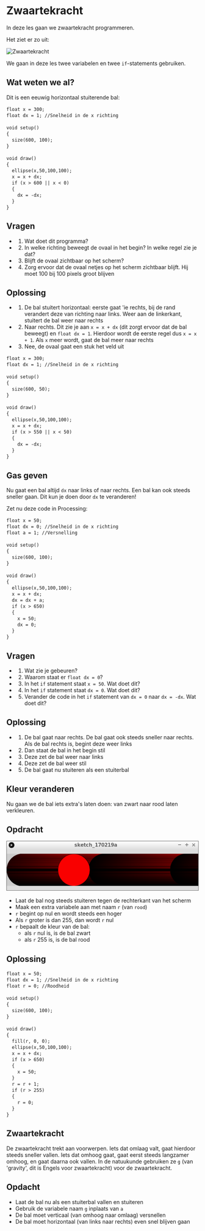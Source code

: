 # Zwaartekracht

In deze les gaan we zwaartekracht programmeren.

Het ziet er zo uit:

![Zwaartekracht](Zwaartekracht.png)

We gaan in deze les twee variabelen en twee `if`-statements gebruiken. 

## Wat weten we al?

Dit is een eeuwig horizontaal stuiterende bal:

```
float x = 300; 
float dx = 1; //Snelheid in de x richting

void setup()
{
  size(600, 100);
}

void draw()
{
  ellipse(x,50,100,100);
  x = x + dx;
  if (x > 600 || x < 0)
  {
    dx = -dx;
  }
}

```

## Vragen 

 * 1. Wat doet dit programma?
 * 2. In welke richting beweegt de ovaal in het begin? In welke regel zie je dat?
 * 3. Blijft de ovaal zichtbaar op het scherm?
 * 4. Zorg ervoor dat de ovaal netjes op het scherm zichtbaar blijft. Hij moet 100 bij 100 pixels groot blijven

## Oplossing

 * 1. De bal stuitert horizontaal: eerste gaat 'ie rechts, bij de rand verandert deze van richting naar links.
      Weer aan de linkerkant, stuitert de bal weer naar rechts
 * 2. Naar rechts. Dit zie je aan `x = x + dx` (dit zorgt ervoor dat de bal beweegt) en `float dx = 1`. Hierdoor
      wordt de eerste regel dus `x = x + 1`. Als `x` meer wordt, gaat de bal meer naar rechts
 * 3. Nee, de ovaal gaat een stuk het veld uit


```
float x = 300; 
float dx = 1; //Snelheid in de x richting

void setup()
{
  size(600, 50);
}

void draw()
{
  ellipse(x,50,100,100);
  x = x + dx;
  if (x > 550 || x < 50)
  {
    dx = -dx;
  }
}
```

## Gas geven

Nu gaat een bal altijd `dx` naar links of naar rechts. 
Een bal kan ook steeds sneller gaan.
Dit kun je doen door `dx` te veranderen!

Zet nu deze code in Processing:

```
float x = 50; 
float dx = 0; //Snelheid in de x richting
float a = 1; //Versnelling

void setup()
{
  size(600, 100);
}

void draw()
{
  ellipse(x,50,100,100);
  x = x + dx;
  dx = dx + a;
  if (x > 650)
  {
    x = 50;
    dx = 0;
  }
}
```

## Vragen

 * 1. Wat zie je gebeuren?
 * 2. Waarom staat er `float dx = 0`?
 * 3. In het `if` statement staat `x = 50`. Wat doet dit?
 * 4. In het `if` statement staat `dx = 0`. Wat doet dit?
 * 5. Verander de code in het `if` statement van `dx = 0` naar `dx = -dx`. Wat doet dit?

## Oplossing

 * 1. De bal gaat naar rechts. De bal gaat ook steeds sneller naar rechts. 
   Als de bal rechts is, begint deze weer links
 * 2. Dan staat de bal in het begin stil
 * 3. Deze zet de bal weer naar links
 * 4. Deze zet de bal weer stil
 * 5. De bal gaat nu stuiteren als een stuiterbal

## Kleur veranderen

Nu gaan we de bal iets extra's laten doen: van zwart naar rood laten verkleuren.

## Opdracht

![Opdracht 'Kleur veranderen'](Zwaartekracht_kleur_veranderen.png)


 * Laat de bal nog steeds stuiteren tegen de rechterkant van het scherm
 * Maak een extra variabele aan met naam `r` (van `rood`)
 * `r` begint op nul en wordt steeds een hoger
 * Als `r` groter is dan 255, dan wordt `r` nul
 * `r` bepaalt de kleur van de bal: 
    * als `r` nul is, is de bal zwart
    * als `r` 255 is, is de bal rood

## Oplossing

```
float x = 50; 
float dx = 1; //Snelheid in de x richting
float r = 0; //Roodheid

void setup()
{
  size(600, 100);
}

void draw()
{
  fill(r, 0, 0);
  ellipse(x,50,100,100);
  x = x + dx;
  if (x > 650)
  {
    x = 50;
  }
  r = r + 1;
  if (r > 255)
  {
    r = 0;
  }
}
```

## Zwaartekracht

De zwaartekracht trekt aan voorwerpen. Iets dat omlaag valt, gaat hierdoor steeds sneller vallen.
Iets dat omhoog gaat, gaat eerst steeds langzamer omhoog, en gaat daarna ook vallen.
In de natuukunde gebruiken ze `g` (van 'gravity', dit is Engels voor zwaartekracht)
voor de zwaartekracht.

## Opdacht

 * Laat de bal nu als een stuiterbal vallen en stuiteren
 * Gebruik de variabele naam `g` inplaats van `a`
 * De bal moet verticaal (van omhoog naar omlaag) versnellen
 * De bal moet horizontaal (van links naar rechts) even snel blijven gaan
